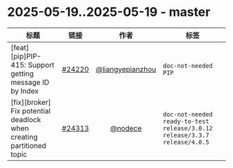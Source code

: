 # 2025-05-19..2025-05-19 - master
| 标题 | 链接 | 作者 | 标签 |
| - | :--: | :--: | - |
| [feat][pip]PIP-415: Support getting message ID by Index | [#24220](https://github.com/apache/pulsar/pull/24220) | [@liangyepianzhou](https://github.com/liangyepianzhou) | `doc-not-needed` `PIP`  | 
| [fix][broker] Fix potential deadlock when creating partitioned topic | [#24313](https://github.com/apache/pulsar/pull/24313) | [@nodece](https://github.com/nodece) | `doc-not-needed` `ready-to-test` `release/3.0.12` `release/3.3.7` `release/4.0.5`  | 
